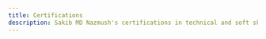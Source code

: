 ```yaml
---
title: Certifications
description: Sakib MD Nazmush's certifications in technical and soft skills.
---
```

